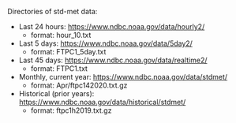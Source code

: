 Directories of std-met data:

- Last 24 hours: https://www.ndbc.noaa.gov/data/hourly2/
  + format: hour_10.txt
- Last 5 days: https://www.ndbc.noaa.gov/data/5day2/
  + format: FTPC1_5day.txt
- Last 45 days: https://www.ndbc.noaa.gov/data/realtime2/
  + format: FTPC1.txt
- Monthly, current year: https://www.ndbc.noaa.gov/data/stdmet/
  + format: Apr/ftpc142020.txt.gz
- Historical (prior years): https://www.ndbc.noaa.gov/data/historical/stdmet/
  + format: ftpc1h2019.txt.gz

